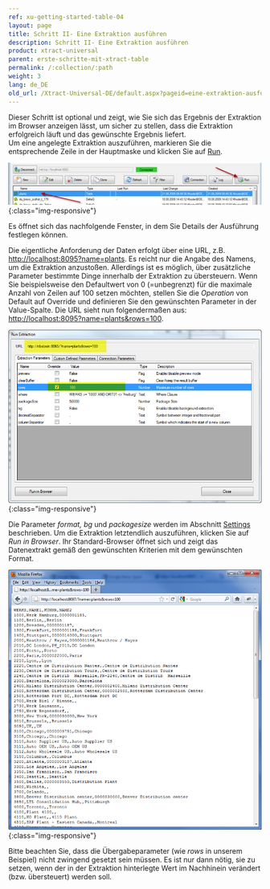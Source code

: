 ```yaml
---
ref: xu-getting-started-table-04
layout: page
title: Schritt II- Eine Extraktion ausführen
description: Schritt II- Eine Extraktion ausführen
product: xtract-universal
parent: erste-schritte-mit-xtract-table
permalink: /:collection/:path
weight: 3
lang: de_DE
old_url: /Xtract-Universal-DE/default.aspx?pageid=eine-extraktion-ausfuehren
---
```


Dieser Schritt ist optional und zeigt, wie Sie sich das Ergebnis der Extraktion im Browser anzeigen lässt, um sicher zu stellen, dass die Extraktion erfolgreich läuft und das gewünschte Ergebnis liefert. <br> 
Um eine angelegte Extraktion auszuführen, markieren Sie die entsprechende Zeile in der Hauptmaske und klicken Sie auf [Run]().

![Execute-Table-Extraction](/img/content/Execute-Table-Extraction.png){:class="img-responsive"}

Es öffnet sich das nachfolgende Fenster, in dem Sie Details der Ausführung festlegen können.

Die eigentliche Anforderung der Daten erfolgt über eine URL, z.B. [http://localhost:8095?name=plants](). Es reicht nur die Angabe des Namens, um die Extraktion anzustoßen. Allerdings ist es möglich, über zusätzliche Parameter bestimmte Dinge innerhalb der Extraktion zu übersteuern. Wenn Sie beispielsweise den Defaultwert von 0 (=unbegrenzt) für die maximale Anzahl von Zeilen auf 100 setzen möchten, stellen Sie die *Operation* von Default auf Override und definieren Sie den gewünschten Parameter in der Value-Spalte. Die URL sieht nun folgendermaßen aus: [http://localhost:8095?name=plants&rows=100]().

![Run-Table-Extraction-Plants](/img/content/Run-Table-Extraction-Plants.jpg){:class="img-responsive"}

Die Parameter *format, bg* und *packagesize* werden im Abschnitt [Settings](./extraktionseinstellungen) beschrieben. Um die Extraktion letztendlich auszuführen, klicken Sie auf *Run in Browser*. Ihr Standard-Browser öffnet sich und zeigt das Datenextrakt gemäß den gewünschten Kriterien mit dem gewünschten Format.

![Table-Extraction-Browser-Result](/img/content/Table-Extraction-Browser-Result.png){:class="img-responsive"}

Bitte beachten Sie, dass die Übergabeparameter (wie *rows* in unserem Beispiel) nicht zwingend gesetzt sein müssen. Es ist nur dann nötig, sie zu setzen, wenn der in der Extraktion hinterlegte Wert im Nachhinein verändert (bzw. übersteuert) werden soll.